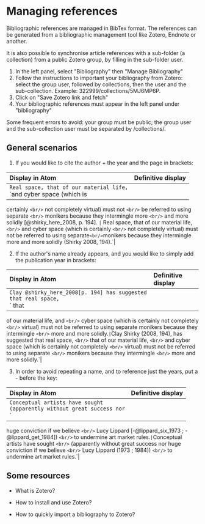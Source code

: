 
# Managing references

Bibliographic references are managed in BibTex format. The references
can be generated from a bibliographic management tool like Zotero,
Endnote or another.

It is also possible to synchronise article references with a sub-folder
(a collection) from a public Zotero group, by filling in the sub-folder
user.

1. In the left panel, select "Bibliography" then "Manage
Bibliography"
2. Follow the instructions to important your bibliography from Zotero:
select the group user, followed by collections, then the user and the
sub-collection. Example: 322999/collections/5MJ6MP6P.
3. Click on "Save Zotero link and fetch"
4. Your bibliographic references must appear in the left panel under
"bibliography"

Some frequent errors to avoid: your group must be public; the group user
and the sub-collection user must be separated by /collections/.

## General scenarios

1. If you would like to cite the author + the year and the page in
brackets:

|Display in Atom | Definitive display
|:--|:--|
|`Real space, that of our material life,`<br/>`and cyber space (which is
certainly `<br/>` not completely virtual) must not `<br/>` be referred to using separate `<br/>`
monikers because they intermingle more `<br/>` and more solidly
[@shirky_here_2008, p. 194]. `|` Real space, that of our material
life, `<br/>` and cyber space (which is certainly `<br/>` not completely virtual) must
not be referred to using separate`<br/>`monikers because they intermingle more
and more solidly (Shirky 2008, 194).`| 

2. If the author's name already appears, and you would like to simply
add the publication year in brackets:

|Display in Atom | Definitive display
|:--|:--|
|`Clay @shirky_here_2008[p. 194] has suggested that real space, `<br/>` that
of our material life, and `<br/>` cyber space (which is certainly not completely
`<br/>` virtual) must not be referred to using separate monikers because they
intermingle `<br/>` more and more solidly.` | `Clay Shirky (2008, 194), has
suggested that real space, `<br/>` that of our material life, `<br/>` and cyber space
(which is certainly not completely `<br/>` virtual) must not be referred to
using separate `<br/>` monikers because they intermingle `<br/>` more and more solidly.`|

3. In order to avoid repeating a name, and to reference just the years,
put a - before the key:

|Display in Atom | Definitive display
|:--|:--|
|` Conceptual artists have sought `<br/>` (apparently without great success nor `<br/>`
huge conviction if we believe `<br/>` Lucy Lippard [-@lippard_six_1973 ;
-@lippard_get_1984]) `<br/>` to undermine art market rules.` | `Conceptual
artists have sought `<br/>` (apparently without great success nor huge
conviction if we believe `<br/>` Lucy Lippard (1973 ; 1984)) `<br/>` to undermine art
market rules.`|

## Some resources

-   What is Zotero?

-   How to install and use Zotero?

-   How to quickly import a bibliography to Zotero?
